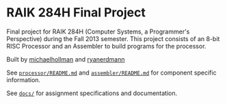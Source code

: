 RAIK 284H Final Project
=========

Final project for RAIK 284H (Computer Systems, a Programmer's Perspective) during the Fall 2013 semester.  This project consists of an 8-bit RISC Processor and an Assembler to build programs for the processor.

Built by [michaelhollman](https://github.com/michaelhollman) and [ryanerdmann](https://github.com/ryanerdmann)

See [`processor/README.md`](processor/README.md) and [`assembler/README.md`](processor/README.md) for component specific information.

See [`docs/`](docs/) for assignment specifications and documentation.
